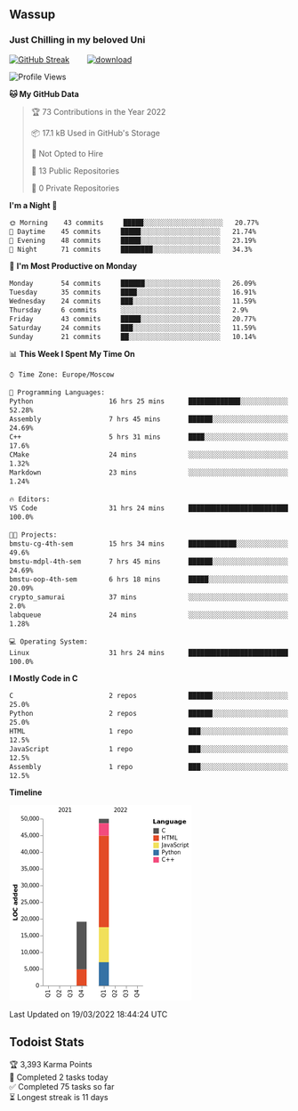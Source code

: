 ## Wassup 
### Just Chilling in my beloved Uni 

<!--
-->

[![GitHub Streak](http://github-readme-streak-stats.herokuapp.com?user=archeoss&theme=shades-of-purple&hide_border=true&date_format=j%20M%5B%20Y%5D)](https://git.io/streak-stats)&nbsp;&nbsp;&nbsp;&nbsp;&nbsp;&nbsp;&nbsp;&nbsp;[![download](https://user-images.githubusercontent.com/68448737/147796309-d8b65b1d-4dde-40d9-b03a-2b42aaa6cd43.jpeg)
](https://bmstu.ru/)

<!--START_SECTION:waka-->
![Profile Views](http://img.shields.io/badge/Profile%20Views-26-blue)

**🐱 My GitHub Data** 

> 🏆 73 Contributions in the Year 2022
 > 
> 📦 17.1 kB Used in GitHub's Storage 
 > 
> 🚫 Not Opted to Hire
 > 
> 📜 13 Public Repositories 
 > 
> 🔑 0 Private Repositories  
 > 
**I'm a Night 🦉** 

```text
🌞 Morning    43 commits     █████░░░░░░░░░░░░░░░░░░░░   20.77% 
🌆 Daytime    45 commits     █████░░░░░░░░░░░░░░░░░░░░   21.74% 
🌃 Evening    48 commits     █████░░░░░░░░░░░░░░░░░░░░   23.19% 
🌙 Night      71 commits     ████████░░░░░░░░░░░░░░░░░   34.3%

```
📅 **I'm Most Productive on Monday** 

```text
Monday       54 commits     ██████░░░░░░░░░░░░░░░░░░░   26.09% 
Tuesday      35 commits     ████░░░░░░░░░░░░░░░░░░░░░   16.91% 
Wednesday    24 commits     ███░░░░░░░░░░░░░░░░░░░░░░   11.59% 
Thursday     6 commits      ░░░░░░░░░░░░░░░░░░░░░░░░░   2.9% 
Friday       43 commits     █████░░░░░░░░░░░░░░░░░░░░   20.77% 
Saturday     24 commits     ███░░░░░░░░░░░░░░░░░░░░░░   11.59% 
Sunday       21 commits     ██░░░░░░░░░░░░░░░░░░░░░░░   10.14%

```


📊 **This Week I Spent My Time On** 

```text
⌚︎ Time Zone: Europe/Moscow

💬 Programming Languages: 
Python                   16 hrs 25 mins      █████████████░░░░░░░░░░░░   52.28% 
Assembly                 7 hrs 45 mins       ██████░░░░░░░░░░░░░░░░░░░   24.69% 
C++                      5 hrs 31 mins       ████░░░░░░░░░░░░░░░░░░░░░   17.6% 
CMake                    24 mins             ░░░░░░░░░░░░░░░░░░░░░░░░░   1.32% 
Markdown                 23 mins             ░░░░░░░░░░░░░░░░░░░░░░░░░   1.24%

🔥 Editors: 
VS Code                  31 hrs 24 mins      █████████████████████████   100.0%

🐱‍💻 Projects: 
bmstu-cg-4th-sem         15 hrs 34 mins      ████████████░░░░░░░░░░░░░   49.6% 
bmstu-mdpl-4th-sem       7 hrs 45 mins       ██████░░░░░░░░░░░░░░░░░░░   24.69% 
bmstu-oop-4th-sem        6 hrs 18 mins       █████░░░░░░░░░░░░░░░░░░░░   20.09% 
crypto_samurai           37 mins             ░░░░░░░░░░░░░░░░░░░░░░░░░   2.0% 
labqueue                 24 mins             ░░░░░░░░░░░░░░░░░░░░░░░░░   1.28%

💻 Operating System: 
Linux                    31 hrs 24 mins      █████████████████████████   100.0%

```

**I Mostly Code in C** 

```text
C                        2 repos             ██████░░░░░░░░░░░░░░░░░░░   25.0% 
Python                   2 repos             ██████░░░░░░░░░░░░░░░░░░░   25.0% 
HTML                     1 repo              ███░░░░░░░░░░░░░░░░░░░░░░   12.5% 
JavaScript               1 repo              ███░░░░░░░░░░░░░░░░░░░░░░   12.5% 
Assembly                 1 repo              ███░░░░░░░░░░░░░░░░░░░░░░   12.5%

```


**Timeline**

![Chart not found](https://raw.githubusercontent.com/archeoss/archeoss/master/charts/bar_graph.png) 


 Last Updated on 19/03/2022 18:44:24 UTC
<!--END_SECTION:waka-->

## Todoist Stats

<!-- TODO-IST:START -->
🏆  3,393 Karma Points           
🌸  Completed 2 tasks today           
✅  Completed 75 tasks so far           
⏳  Longest streak is 11 days
<!-- TODO-IST:END -->
